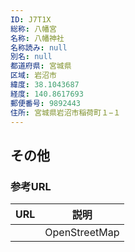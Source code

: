 ```yaml
---
ID: J7T1X
総称: 八幡宮
名称: 八幡神社
名称読み: null
別名: null
都道府県: 宮城県
区域: 岩沼市
緯度: 38.1043687
経度: 140.8617693
郵便番号: 9892443
住所: 宮城県岩沼市稲荷町１−１
---
```


## その他

### 参考URL

| URL | 説明          |
| --- | ------------- |
|     | OpenStreetMap |

